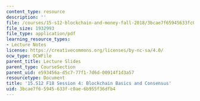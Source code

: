```yaml
---
content_type: resource
description: ''
file: /courses/15-s12-blockchain-and-money-fall-2018/3bcae7f65945633fc0ae6b955f36dfb4_MIT15_S12F18_ses4.pdf
file_size: 1932993
file_type: application/pdf
learning_resource_types:
- Lecture Notes
license: https://creativecommons.org/licenses/by-nc-sa/4.0/
ocw_type: OCWFile
parent_title: Lecture Slides
parent_type: CourseSection
parent_uid: e593456a-d5c7-77f1-7d6d-00914f1d3a57
resourcetype: Document
title: '15.S12 F18 Session 4: Blockchain Basics and Consensus'
uid: 3bcae7f6-5945-633f-c0ae-6b955f36dfb4
---
```


